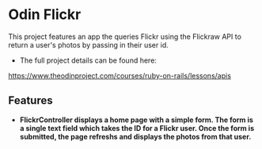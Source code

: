 <h1>Odin Flickr</h1>

This project features an app the queries Flickr using the Flickraw API to return a user's photos by passing in their user id.

- The full project details can be found here:

https://www.theodinproject.com/courses/ruby-on-rails/lessons/apis

<h2>Features</h2>

- **FlickrController displays a home page with a simple form. The form is a single text field which takes the ID for a Flickr user. Once the form is submitted, the page refreshs and displays the photos from that user.**




